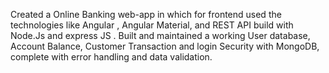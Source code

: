 
Created a  Online Banking web-app
in which for frontend used the technologies  like  Angular , Angular Material, 
and REST API  build with  Node.Js and express JS . 
Built and maintained a working User database, Account Balance, Customer 
Transaction and login Security with MongoDB, complete with error handling and data validation.
